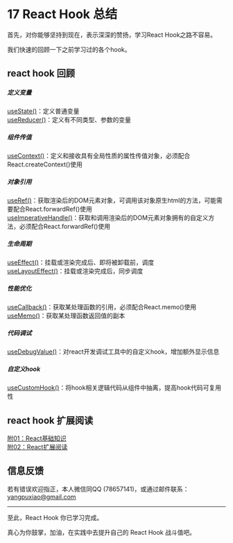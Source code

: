 # 17 React Hook 总结

首先，对你能够坚持到现在，表示深深的赞扬，学习React Hook之路不容易。  

我们快速的回顾一下之前学习过的各个hook。  

## react hook 回顾

##### 定义变量  
[useState()](https://github.com/puxiao/react-hook-tutorial/blob/master/02%20useState%E5%9F%BA%E7%A1%80%E7%94%A8%E6%B3%95.md)：定义普通变量  
[useReducer()](https://github.com/puxiao/react-hook-tutorial/blob/master/08%20useReducer%E5%9F%BA%E7%A1%80%E7%94%A8%E6%B3%95.md)：定义有不同类型、参数的变量  

##### 组件传值
[useContext()](https://github.com/puxiao/react-hook-tutorial/blob/master/06%20useContext%E5%9F%BA%E7%A1%80%E7%94%A8%E6%B3%95.md)：定义和接收具有全局性质的属性传值对象，必须配合React.createContext()使用

##### 对象引用
[useRef()](https://github.com/puxiao/react-hook-tutorial/blob/master/12%20useRef%E5%9F%BA%E7%A1%80%E7%94%A8%E6%B3%95.md)：获取渲染后的DOM元素对象，可调用该对象原生html的方法，可能需要配合React.forwardRef()使用  
[useImperativeHandle()](https://github.com/puxiao/react-hook-tutorial/blob/master/13%20useImperativeHandle%E5%9F%BA%E7%A1%80%E7%94%A8%E6%B3%95.md)：获取和调用渲染后的DOM元素对象拥有的自定义方法，必须配合React.forwardRef()使用 

##### 生命周期
[useEffect()](https://github.com/puxiao/react-hook-tutorial/blob/master/04%20useEffect%E5%9F%BA%E7%A1%80%E7%94%A8%E6%B3%95.md)：挂载或渲染完成后、即将被卸载前，调度  
[useLayoutEffect()](https://github.com/puxiao/react-hook-tutorial/blob/master/14%20useLayoutEffect%E5%9F%BA%E7%A1%80%E7%94%A8%E6%B3%95.md)：挂载或渲染完成后，同步调度  

##### 性能优化
[useCallback()](https://github.com/puxiao/react-hook-tutorial/blob/master/10%20useCallback%E5%9F%BA%E7%A1%80%E7%94%A8%E6%B3%95.md)：获取某处理函数的引用，必须配合React.memo()使用  
[useMemo()](https://github.com/puxiao/react-hook-tutorial/blob/master/11%20useMemo%E5%9F%BA%E7%A1%80%E7%94%A8%E6%B3%95.md)：获取某处理函数返回值的副本  

##### 代码调试
[useDebugValue()](https://github.com/puxiao/react-hook-tutorial/blob/master/15%20useDebugValue%E5%9F%BA%E7%A1%80%E7%94%A8%E6%B3%95.md)：对react开发调试工具中的自定义hook，增加额外显示信息  

##### 自定义hook
[useCustomHook()](https://github.com/puxiao/react-hook-tutorial/blob/master/16%20%E8%87%AA%E5%AE%9A%E4%B9%89hook.md)：将hook相关逻辑代码从组件中抽离，提高hook代码可复用性


## react hook 扩展阅读
[附01：React基础知识](https://github.com/puxiao/react-hook-tutorial/blob/master/%E9%99%8401%EF%BC%9AReact%E5%9F%BA%E7%A1%80%E7%9F%A5%E8%AF%86.md)  
[附02：React扩展阅读](https://github.com/puxiao/react-hook-tutorial/blob/master/%E9%99%8402%EF%BC%9AReact%E6%89%A9%E5%B1%95%E9%98%85%E8%AF%BB.md)


## 信息反馈
若有错误欢迎指正，本人微信同QQ (78657141)，或通过邮件联系：yangpuxiao@gmail.com

---

至此，React Hook 你已学习完成。

真心为你鼓掌，加油，在实践中去提升自己的 React Hook 战斗值吧。  
